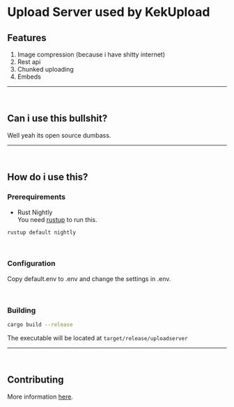 # Upload Server used by KekUpload

## Features
1. Image compression (because i have shitty internet)
2. Rest api
3. Chunked uploading
4. Embeds

<hr>
<br>

## Can i use this bullshit?
Well yeah its open source dumbass.

<hr>
<br>

## How do i use this?

### Prerequirements

- Rust Nightly <br>
You need [rustup](https://rustup.rs/) to run this.

```sh
rustup default nightly
```

<br>

### Configuration
Copy default.env to .env and change the settings in .env.

<br>

### Building
```sh
cargo build --release
```

The executable will be located at `target/release/uploadserver`

<hr>
<br>

## Contributing
More information [here](https://github.com/KekOnTheWorld/uploadserver/blob/main/CONTRIBUTE.md).